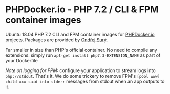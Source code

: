 # PHPDocker.io - PHP 7.2 / CLI & FPM container images

Ubuntu 18.04 PHP 7.2 CLI and FPM container images for [PHPDocker.io](http://phpdocker.io) projects. Packages are provided by [Ondřej Surý](https://deb.sury.org/).

Far smaller in size than PHP's official container. No need to compile any extensions: simply run `apt-get install php7.3-EXTENSION_NAME` as part of your Dockerfile

*Note on logging for FPM:* configure your application to stream logs into `php://stdout`. That's it. We do some trickery to remove FPM's `[pool www] child xxx said into stderr` messages from stdout when an app outputs to it.
